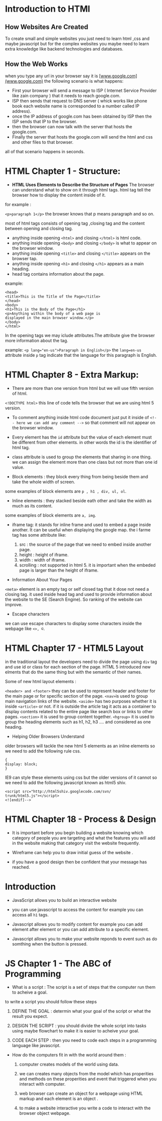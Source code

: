 # Introduction to HTMl

## How Websites Are Created

To create small and simple websites you just need to learn html ,css and maybe javascript but for the  complex websites you maybe need to learn extra knowledge like backend technologies and databases.

## How the Web Works

when you type any url in your browser say it is [www.google.com](www.google.com) the following scenario is what happens:

* First your browser will send a message to ISP ( Internet Service Provider like zain company ) that it needs to reach google.com.
* ISP then sends that request to DNS server ( whick works like phone book each website name is corresponded to a number called IP address).
* once the IP address of google.com has been obtained by ISP then the ISP sends that IP to the browser.
* then the browser can now talk with the server that hosts the google.com.
* Finally the server that hosts the google.com will send the html and css and other files to that browser.

all of that scenario happens in seconds.


# HTML Chapter 1 - Structure:

* **HTML Uses Elements to Describe the Structure of Pages**
The browser can understand what to show on it through html tags. html tag tell the browser how to display the content inside of it.

for example :

`<p>paragraph 1</p>` the browser knows that p means paragraph and so on.

most of html tags consists of opening tag ,closing tag and the content between opening and closing tag.

* anything inside opening `<html>` and closing `</html>`  is html code.
* anything inside opening `<body>` and closing `</body>`  is what to appear on the browser window.
* anything inside opening `<title>` and closing `</title>`  appears on the browser tap.
* anything inside opening `<h1>` and closing `</h1>`  appears as a main heading.
* head tag contains information about the page.

example:

```<html>
<head>
<title>This is the Title of the Page</title>
</head>
<body>
<h1>This is the Body of the Page</h1>
<p>Anything within the body of a web page is
displayed in the main browser window.</p>
</body>
</html>
```

In the opening tags we may iclude attributes.The attribute give the browser more information about the tag.

example:
`<p lang="en-us">Paragraph in English</p>` the `lang=en-us` attribute inside `p` tag indicate that the language for this paragraph is English.



# HTML Chapter 8 - Extra Markup:

* There are more than one version from html but we will use fifth version  of html. 

`<!DOCTYPE html>`  this line of code tells the browser that we are using html 5 version.

* To comment anything inside html code document just put it inside of `<!-- here we can add any comment -->` so that comment will not appear on the browser window.

* Every element has the `id` attribute but the value of each element must be different from other elements. in other words the id is the identifier of html tag.

* class attribute is used to group the elements that sharing in one thing. we can assign the element more than one class but not more than one id value.

* Block elements : they block every thing from being beside them and take the whole width of screen.

some examples of block elements are `p , h1 , div, ul, ol`.

* Inline elements : they stacked beside eath other and take the width as much as its content. 

some examples of block elements are `a, img`.


* iframe tag: it stands for inline frame and used to embed a page inside another. It can be useful when displaying the google map.
the i farme tag has some attribute like:
  1. src : the source of the page that we need to embed inside another page.
  2. height : height of iframe.
  3. width : width of iframe.
  4. scrolling : not supported in html 5. it is important when the embeded page is larger than the height of iframe.

  
* Information About Your Pages

`<meta>` element is an empty tag or self closed tag that it dose not need a closing tag.
it used inside head tag and used to provide information about the website to the SE (Search Engine).
So ranking of the website can improve.

* Escape characters 

we can use escape characters to display some characters inside the webpage like `<>, ©`.


# HTML Chapter 17 - HTML5 Layout

in the traditional layout the developers need  to divide the page using `div` tag and use id or class for each section of the page.
HTML 5 introduced new elments that do the same thing but with the semantic of their names.

Some of new html layout elements :

`<header> and <footer>` they  can be used to represent header and footer for the main page or for specific section of the page.
`<nav>`is used to group main navigation links of the website.
`<aside>` has two purposes whether it is inside `<article>` or not. if it is outside the article tag it acts as a container to display contents related to the entire page like search box or links to other pages.
`<section>` it is used to group content together.
`<hgroup>` it is used to group the heading elements such as h1, h2, h3 .... and considered as one heading.


* Helping Older Browsers Understand

older browsers will tackle the new html 5 elements as an inline elements so we need to add the following rule css.
```header, section, footer, aside, nav, article, figure
{
display: block;
}
```

IE9 can style these elements using css but the older versions of it cannot so we need to add the following javascript known as html5 shiv.

```<!--[if lt IE 9]>
<script src="http://html5shiv.googlecode.com/svn/
trunk/html5.js"></script>
<![endif]-->
```

# HTML Chapter 18 - Process & Design

* It is important before you begin building a website  knowing which category of people you are targeting and what the features you will add in the website making that category visit the website frequently.

* Wireframe can help you to draw initial guess of the website .

* if you have a good design then be confident that your message has reached. 





# Introduction

* JavaScript allows you to build an interactive website

* you can use javascript to access the content for example you can access all `h1` tags.

* Javascript allows you to modify content for example you can add element after element or you can add attribute to a specific element.

* Javascript allows you to make your website reponds to event such as do somthing when the button is pressed.



# JS Chapter 1 - The ABC of Programming

* What is a script : The script is a set of steps that the computer run them to acheive a goal.

to write a script you should follow these steps

  1. DEFINE THE GOAL : determin what your goal of the script or what the result you expect.

  2. DESIGN THE SCRIPT : you should divide the whole script into tasks using maybe flowchart to make it is easier to acheive your goal.

  3. CODE EACH STEP : then you need to code each steps in a programming language like javascript.

* How do the computers fit in with the world around them :

  1. computer creates models of the world using data.

  2. we can creates many objects from the model which has properities and methods on these properities and event that triggered when you interact with computer.

  3. web browser can create an object for a webpage using HTML markup and each element is an object .
  
  4. to make a website interactive you write a code to interact with the browser object webpage.

  












